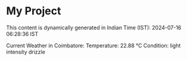 # My Project

This content is dynamically generated in Indian Time (IST): 2024-07-16 06:28:36 IST


Current Weather in Coimbatore:
Temperature: 22.88 °C
Condition: light intensity drizzle
